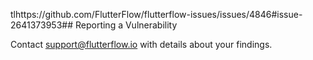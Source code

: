 tlhttps://github.com/FlutterFlow/flutterflow-issues/issues/4846#issue-2641373953## Reporting a Vulnerability

Contact support@flutterflow.io with details about your findings. 
